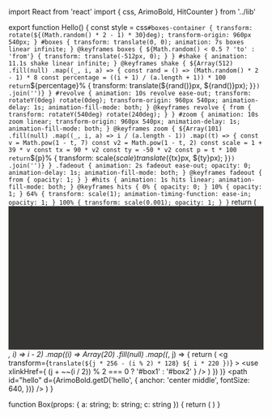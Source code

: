 import React from 'react'
import { css, ArimoBold, HitCounter } from '../lib'

export function Hello() {
  const style = css`
    #boxes-container {
      transform: rotate(${(Math.random() * 2 - 1) * 30}deg);
      transform-origin: 960px 540px;
    }
    #boxes {
      transform: translate(0, 0);
      animation: 7s boxes linear infinite;
    }
    @keyframes boxes {
      ${Math.random() < 0.5 ? 'to' : 'from'} {
        transform: translate(-512px, 0);
      }
    }
    #shake {
      animation: 11.1s shake linear infinite;
    }
    @keyframes shake {
      ${Array(512)
        .fill(null)
        .map((_, i, a) => {
          const rand = () => (Math.random() * 2 - 1) * 8
          const percentage = ((i + 1) / (a.length + 1)) * 100
          return `${percentage}% { transform: translate(${rand()}px, ${rand()}px); }`
        })
        .join('')}
    }
    #revolve {
      animation: 10s revolve ease-out;
      transform: rotateY(0deg) rotate(0deg);
      transform-origin: 960px 540px;
      animation-delay: 1s;
      animation-fill-mode: both;
    }
    @keyframes revolve {
      from {
        transform: rotateY(540deg) rotate(240deg);
      }
    }
    #zoom {
      animation: 10s zoom linear;
      transform-origin: 960px 540px;
      animation-delay: 1s;
      animation-fill-mode: both;
    }
    @keyframes zoom {
      ${Array(101)
        .fill(null)
        .map((_, i, a) => i / (a.length - 1))
        .map((t) => {
          const v = Math.pow(1 - t, 7)
          const v2 = Math.pow(1 - t, 2)
          const scale = 1 + 39 * v
          const tx = 90 * v2
          const ty = -50 * v2
          const p = t * 100
          return `${p}% { transform: scale(${scale}) translate(${tx}px, ${ty}px); }`
        })
        .join('')}
    }
    .fadeout {
      animation: 2s fadeout ease-out;
      opacity: 0;
      animation-delay: 1s;
      animation-fill-mode: both;
    }
    @keyframes fadeout {
      from {
        opacity: 1;
      }
    }
    #hits {
      animation: 1s hits linear;
      animation-fill-mode: both;
    }
    @keyframes hits {
      0% {
        opacity: 0;
      }
      10% {
        opacity: 1;
      }
      64% {
        transform: scale(1);
        animation-timing-function: ease-in;
        opacity: 1;
      }
      100% {
        transform: scale(0.001);
        opacity: 1;
      }
    }
  `
  return (
    <svg
      width="1920px"
      height="1080px"
      version="1.1"
      xmlns="http://www.w3.org/2000/svg"
      xmlnsXlink="http://www.w3.org/1999/xlink"
    >
      <style type="text/css">{style}</style>
      <defs>
        <g id="box1">
          <Box a="#353433" b="#656463" c="#8B8685" />
        </g>
        <g id="box2">
          <Box a="#353433" c="#656463" b="#8B8685" />
        </g>
      </defs>
      <rect width="100%" height="100%" fill="#353433" />
      <g id="boxes-container">
        <g id="boxes">
          <g transform="translate(-100 -210)">
            {Array(10)
              .fill(null)
              .map((_, i) => i - 2)
              .map((i) =>
                Array(20)
                  .fill(null)
                  .map((_, j) => {
                    return (
                      <g
                        transform={`translate(${j * 256 - (i % 2) * 128} ${
                          i * 220
                        })`}
                      >
                        <use
                          xlinkHref={
                            (j + ~~(i / 2)) % 2 === 0 ? '#box1' : '#box2'
                          }
                        />
                      </g>
                    )
                  })
              )}
          </g>
        </g>
      </g>
      <g id="shake">
        <g id="zoom">
          <g id="revolve">
            <g transform="translate(960 540) rotate(-14)">
              <g id="transition">
                <path
                  id="hello"
                  d={ArimoBold.getD('hello', {
                    anchor: 'center middle',
                    fontSize: 640,
                  })}
                />
                <use xlinkHref="#hello" x="-8" y="-8" fill="#d7fc70" />
                <use
                  xlinkHref="#hello"
                  x="-8"
                  y="-8"
                  fill="white"
                  className="fadeout"
                />
              </g>
            </g>
          </g>
        </g>
      </g>
      <g transform="translate(960 540)">
        <g id="hits">
          <HitCounter />
        </g>
      </g>
    </svg>
  )
}

function Box(props: { a: string; b: string; c: string }) {
  return (
    <g fill="none" fillRule="evenodd">
      <path
        d="M127.957 0l127.905 73.846c-18.876 29.11-35.763 47.966-50.66 56.567-14.897 8.601-40.645 14.36-77.245 17.28-38.622-2.887-65.41-8.646-80.364-17.28-14.954-8.633-30.801-27.49-47.541-56.567L127.957 0z"
        fill={props.c}
      />
      <path
        d="M127.957 147.692c27.272 28.552 40.907 51.603 40.907 69.152s-13.635 43.73-40.907 78.54L.052 221.539V73.846l127.905 73.846z"
        fill={props.b}
      />
      <path
        fill={props.a}
        d="M255.862 73.846v147.692l-127.905 73.847V147.692z"
      />
    </g>
  )
}
